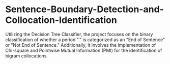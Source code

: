 # Sentence-Boundary-Detection-and-Collocation-Identification
Utilizing the Decision Tree Classifier, the project focuses on the binary classification of whether a period "." is categorized as an "End of Sentence" or "Not End of Sentence." Additionally, it involves the implementation of Chi-square and Pointwise Mutual Information (PMI) for the identification of bigram collocations.
